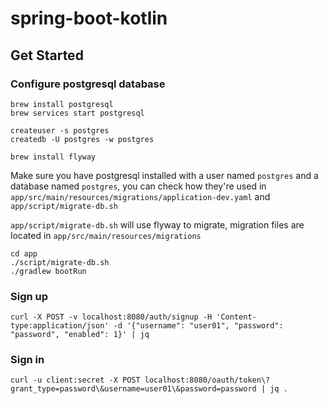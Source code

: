 # spring-boot-kotlin

## Get Started
### Configure postgresql database
```
brew install postgresql
brew services start postgresql

createuser -s postgres
createdb -U postgres -w postgres

brew install flyway
```
Make sure you have postgresql installed with a user named `postgres` and a database named `postgres`, you can check how they're used in `app/src/main/resources/migrations/application-dev.yaml` and `app/script/migrate-db.sh` 

`app/script/migrate-db.sh` will use flyway to migrate, migration files are located in `app/src/main/resources/migrations`

```
cd app
./script/migrate-db.sh
./gradlew bootRun
```

### Sign up
```
curl -X POST -v localhost:8080/auth/signup -H 'Content-type:application/json' -d '{"username": "user01", "password": "password", "enabled": 1}' | jq
```

### Sign in
```
curl -u client:secret -X POST localhost:8080/oauth/token\?grant_type=password\&username=user01\&password=password | jq .
```
